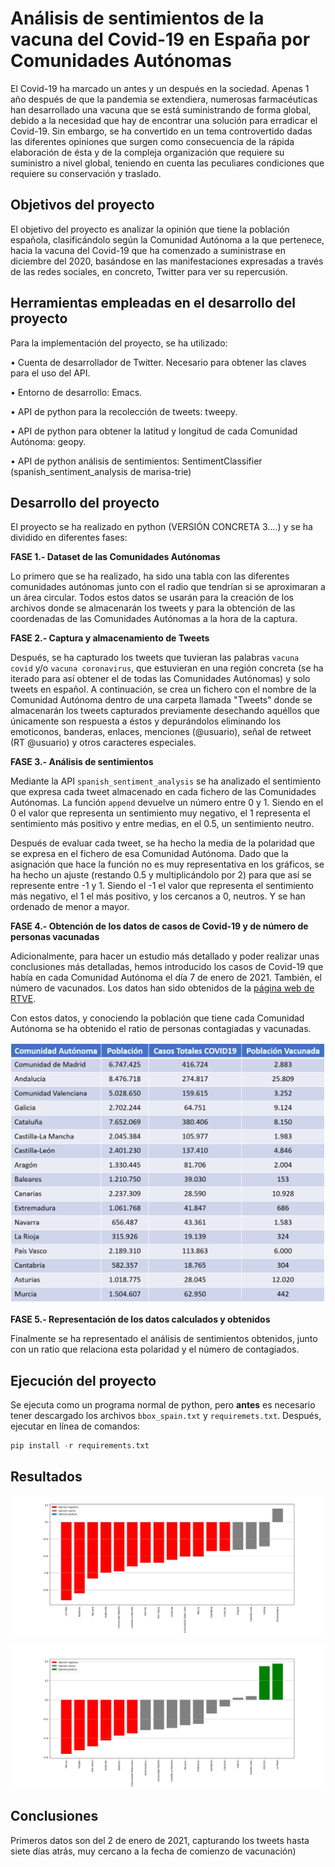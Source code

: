 # **Análisis de sentimientos de la vacuna del Covid-19 en España por Comunidades Autónomas**

El Covid-19 ha marcado un antes y un después en la sociedad. Apenas 1 año después de que la pandemia se extendiera, numerosas farmacéuticas han desarrollado una vacuna que se está suministrando de forma global, debido a la necesidad que hay de encontrar una solución para erradicar el Covid-19. Sin embargo, se ha convertido en un tema controvertido dadas las diferentes opiniones que 
surgen como consecuencia de la rápida elaboración de ésta y de la compleja organización que requiere su suministro a nivel global, teniendo en cuenta las peculiares condiciones que requiere su conservación y traslado.

## **Objetivos del proyecto**

El objetivo del proyecto es analizar la opinión que tiene la población española, clasificándolo según la Comunidad Autónoma a la que pertenece, hacia la vacuna del Covid-19 que ha comenzado a suministrase en diciembre del 2020, basándose en las manifestaciones expresadas a través de las redes sociales, en concreto, Twitter para ver su repercusión. 

## **Herramientas empleadas en el desarrollo del proyecto**

Para la implementación del proyecto, se ha utilizado:
 
•	Cuenta de desarrollador de Twitter. Necesario para obtener las claves para el uso del API. 

•	Entorno de desarrollo: Emacs.

•	API de python para la recolección de tweets: tweepy.

•	API de python para obtener la latitud y longitud de cada Comunidad Autónoma: geopy.

•	API de python análisis de sentimientos: SentimentClassifier (spanish_sentiment_analysis de marisa-trie)

## **Desarrollo del proyecto**

El proyecto se ha realizado en python (VERSIÓN CONCRETA 3....) y se ha dividido en diferentes fases:


**FASE 1.- Dataset de las Comunidades Autónomas**

Lo primero que se ha realizado, ha sido una tabla con las diferentes comunidades autónomas junto con el radio que tendrían si se aproximaran a un área circular. Todos estos datos se usarán para la creación de los archivos donde se almacenarán los tweets y para la obtención de las coordenadas de las Comunidades Autónomas a la hora de la captura.


**FASE 2.- Captura y almacenamiento de Tweets**

Después, se ha capturado los tweets que tuvieran las palabras ```vacuna covid``` y/o ```vacuna coronavirus```, que estuvieran en una región concreta (se ha iterado para así obtener el de todas las Comunidades Autónomas) y solo tweets en español. A continuación, se crea un fichero con el nombre de la Comunidad Autónoma dentro de una carpeta llamada "Tweets" donde se almacenarán los tweets capturados previamente desechando aquéllos que únicamente son respuesta a éstos y depurándolos eliminando los emoticonos, banderas, enlaces, menciones (@usuario), señal de retweet (RT @usuario) y otros caracteres especiales.



**FASE 3.- Análisis de sentimientos**

Mediante la API ```spanish_sentiment_analysis``` se ha analizado el sentimiento que expresa cada tweet almacenado en cada fichero de las Comunidades Autónomas. La función ```append``` devuelve un número entre 0 y 1. Siendo en el 0 el valor que representa un sentimiento muy negativo, el 1 representa el sentimiento más positivo y entre medias, en el 0.5, un sentimiento neutro.

Después de evaluar cada tweet, se ha hecho la media de la polaridad que se expresa en el fichero de esa Comunidad Autónoma. Dado que la asignación que hace la función no es muy representativa en los gráficos, se ha hecho un ajuste (restando 0.5 y multiplicándolo por 2) para que así se represente entre -1 y 1. Siendo el -1 el valor que representa el sentimiento más negativo, el 1 el más positivo, y los cercanos a 0, neutros. Y se han ordenado de menor a mayor.



**FASE 4.- Obtención de los datos de casos de Covid-19 y de número de personas vacunadas**

Adicionalmente, para hacer un estudio más detallado y poder realizar unas conclusiones más detalladas, hemos introducido los casos de Covid-19 que había en cada Comunidad Autónoma el día 7 de enero de 2021. También, el número de vacunados. Los datos han sido obtenidos de la [página web de RTVE](https://www.rtve.es/noticias/20210128/mapa-del-coronavirus-espana/2004681.shtml).

Con estos datos, y conociendo la población que tiene cada Comunidad Autónoma se ha obtenido el ratio de personas contagiadas y vacunadas.

![Tabla](IMAGENES/Tabla.png)


**FASE 5.- Representación de los datos calculados y obtenidos**

Finalmente se ha representado el análisis de sentimientos obtenidos, junto con un ratio que relaciona esta polaridad y el número de contagiados.

## **Ejecución del proyecto**

Se ejecuta como un programa normal de python, pero **antes** es necesario tener descargado los archivos ``` bbox_spain.txt ``` y ```requiremets.txt```. Después, ejecutar en línea de comandos:

```python
pip install -r requirements.txt
```

## **Resultados**

![Figure_2_enero_2021](IMAGENES/Figure_2_enero_2021.jpeg)

![Figure_24_enero_2021](IMAGENES/Figure_24_enero_2021.jpeg)



## **Conclusiones**


Primeros datos son del 2 de enero de 2021, capturando los tweets hasta siete días atrás, muy cercano a la fecha de comienzo de vacunación)





